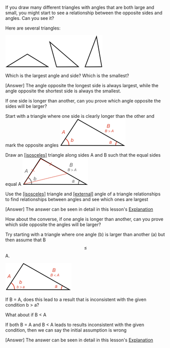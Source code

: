 If you draw many different triangles with angles that are both large and small, you might start to see a relationship between the opposite sides and angles. Can you see it?

<hintLow>
Here are several triangles:

![](examples.png)
</hintLow>

<hint>Which is the largest angle and side? Which is the smallest?</hint>

<hintLow>[Answer]
The angle opposite the longest side is always largest, while the angle opposite the shortest side is always the smallest.
</hintLow>

If one side is longer than another, can you prove which angle opposite the sides will be larger?

<hintLow>Start with a triangle where one side is clearly longer than the other and mark the opposite angles
![](start.png)
</hintLow>

<hintLow>Draw an [[isosceles]]((qr,'Math/Geometry_1/Isosceles/base/Main',#00756F))  triangle along sides A and B such that the equal sides equal A
![](isosceles.png)
</hintLow>

<hint>Use the [[isosceles]]((qr,'Math/Geometry_1/Isosceles/base/Main',#00756F)) triangle and [[external]]((qr,'Math/Geometry_1/ExternalAngles/base/External',#00756F)) angle of a triangle relationships to find relationships between angles and see which ones are largest</hint>

<hintLow>[Answer]
  The answer can be seen in detail in this lesson's [Explanation](/content/Math/Geometry_1/SideAngleRelationship/explanation/base?page=3)
</hintLow>

How about the converse, if one angle is longer than another, can you prove which side opposite the angles will be larger?

<hintLow>Try starting with a triangle where one angle (b) is larger than another (a) but then assume that B $$\le$$ A.

![](angletoside.png)

</hintLow>

<hint>If B = A, does this lead to a result that is inconsistent with the given condition b > a?</hint>

<hint>What about if B < A</hint>

<hint>If both B = A and B < A leads to results inconsistent with the given condition, then we can say the initial assumption is wrong</hint>

<hintLow>[Answer]
  The answer can be seen in detail in this lesson's [Explanation](/content/Math/Geometry_1/SideAngleRelationship/explanation/base?page=23)
</hintLow>
